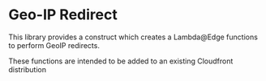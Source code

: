 # Geo-IP Redirect 
This library provides a construct which creates a Lambda@Edge functions to perform GeoIP redirects.

These functions are intended to be added to an existing Cloudfront distribution
